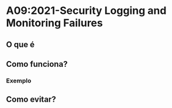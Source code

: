 # A09:2021-Security Logging and Monitoring Failures

## O que é

## Como funciona?

### Exemplo

## Como evitar?
